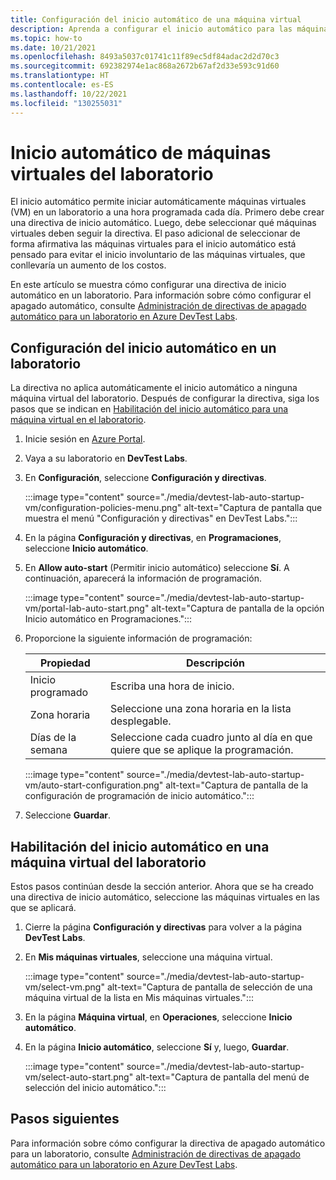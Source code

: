 ```yaml
---
title: Configuración del inicio automático de una máquina virtual
description: Aprenda a configurar el inicio automático para las máquinas virtuales de un laboratorio. Esta configuración permite que las máquinas virtuales del laboratorio se inicien automáticamente según una programación.
ms.topic: how-to
ms.date: 10/21/2021
ms.openlocfilehash: 8493a5037c01741c11f89ec5df84adac2d2d70c3
ms.sourcegitcommit: 692382974e1ac868a2672b67af2d33e593c91d60
ms.translationtype: HT
ms.contentlocale: es-ES
ms.lasthandoff: 10/22/2021
ms.locfileid: "130255031"
---
```

# <a name="auto-startup-lab-virtual-machines"></a>Inicio automático de máquinas virtuales del laboratorio

El inicio automático permite iniciar automáticamente máquinas virtuales (VM) en un laboratorio a una hora programada cada día. Primero debe crear una directiva de inicio automático. Luego, debe seleccionar qué máquinas virtuales deben seguir la directiva. El paso adicional de seleccionar de forma afirmativa las máquinas virtuales para el inicio automático está pensado para evitar el inicio involuntario de las máquinas virtuales, que conllevaría un aumento de los costos.

En este artículo se muestra cómo configurar una directiva de inicio automático en un laboratorio. Para información sobre cómo configurar el apagado automático, consulte [Administración de directivas de apagado automático para un laboratorio en Azure DevTest Labs](devtest-lab-auto-shutdown.md). 

## <a name="configure-auto-start-settings-for-a-lab"></a>Configuración del inicio automático en un laboratorio 

La directiva no aplica automáticamente el inicio automático a ninguna máquina virtual del laboratorio. Después de configurar la directiva, siga los pasos que se indican en [Habilitación del inicio automático para una máquina virtual en el laboratorio](#enable-auto-start-for-a-vm-in-the-lab).

1. Inicie sesión en [Azure Portal](https://portal.azure.com/).

1. Vaya a su laboratorio en **DevTest Labs**.

1. En **Configuración**, seleccione **Configuración y directivas**. 

   :::image type="content" source="./media/devtest-lab-auto-startup-vm/configuration-policies-menu.png" alt-text="Captura de pantalla que muestra el menú &quot;Configuración y directivas&quot; en DevTest Labs.":::

1. En la página **Configuración y directivas**, en **Programaciones**, seleccione **Inicio automático**.

1. En **Allow auto-start** (Permitir inicio automático) seleccione **Sí**. A continuación, aparecerá la información de programación.

    :::image type="content" source="./media/devtest-lab-auto-startup-vm/portal-lab-auto-start.png" alt-text="Captura de pantalla de la opción Inicio automático en Programaciones.":::
 
1. Proporcione la siguiente información de programación:

    |Propiedad | Descripción |
    |---|---|
    |Inicio programado| Escriba una hora de inicio.|
    |Zona horaria| Seleccione una zona horaria en la lista desplegable.|
    |Días de la semana| Seleccione cada cuadro junto al día en que quiere que se aplique la programación.|

    :::image type="content" source="./media/devtest-lab-auto-startup-vm/auto-start-configuration.png" alt-text="Captura de pantalla de la configuración de programación de inicio automático.":::

1. Seleccione **Guardar**. 

## <a name="enable-auto-start-for-a-vm-in-the-lab"></a>Habilitación del inicio automático en una máquina virtual del laboratorio

Estos pasos continúan desde la sección anterior. Ahora que se ha creado una directiva de inicio automático, seleccione las máquinas virtuales en las que se aplicará.

1. Cierre la página **Configuración y directivas** para volver a la página **DevTest Labs**.

1. En **Mis máquinas virtuales**, seleccione una máquina virtual.

    :::image type="content" source="./media/devtest-lab-auto-startup-vm/select-vm.png" alt-text="Captura de pantalla de selección de una máquina virtual de la lista en Mis máquinas virtuales.":::

1. En la página **Máquina virtual**, en **Operaciones**, seleccione **Inicio automático**. 

1. En la página **Inicio automático**, seleccione **Sí** y, luego, **Guardar**.

    :::image type="content" source="./media/devtest-lab-auto-startup-vm/select-auto-start.png" alt-text="Captura de pantalla del menú de selección del inicio automático.":::

## <a name="next-steps"></a>Pasos siguientes

Para información sobre cómo configurar la directiva de apagado automático para un laboratorio, consulte [Administración de directivas de apagado automático para un laboratorio en Azure DevTest Labs](devtest-lab-auto-shutdown.md).
